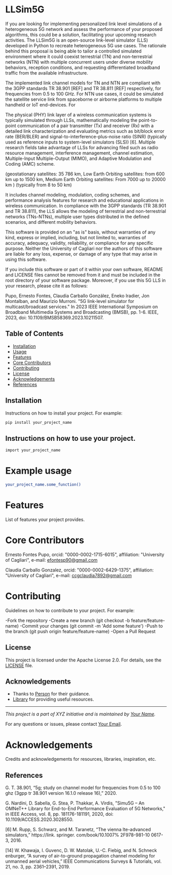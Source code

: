 # LLSim5G

If you are looking for implementing personalized link level simulations of a heterogeneous 5G network and assess the
performance of your proposed algorithms, this could be a solution, facilitating your upcoming research activities. 
The LLSim5G is an open-source link-level simulator (LLS) developed in Python to recreate heterogeneous 5G use cases.
The rationale behind this proposal is being able to tailor a controlled simulated environment where it could coexist
terrestrial (TN) and non-terrestrial networks (NTN) with multiple concurrent users under diverse mobility behaviors,
reception conditions, and requesting differentiated broadband traffic from the available infrastructure.

The implemented link channel models for TN and NTN are compliant with the 3GPP standards TR 38.901 [REF] and TR 38.811 [REF]
respectively, for frequencies from 0.5 to 100 GHz. For NTN use cases, it could be simulated the satellite service link
from spaceborne or airborne platforms to multiple handheld or IoT end-devices. For

The physical (PHY) link layer of a wireless communication systems is typically simulated through LLSs, mathematically 
modeling the point-to-point communication of a pair transmitter (Tx) and receiver (Rx) with a detailed link characterization
and evaluating metrics such as bit/block error rate (BER/BLER) and signal-to-interference-plus-noise ratio (SINR) (typically
used as reference inputs to system-level simulators (SLS)) [6]. Multiple research fields take advantage of LLSs for
advancing filed such as radio resource management, interference management, channel estimation, Multiple-Input
Multiple-Output (MIMO), and Adaptive Modulation and Coding (AMC) scheme. 

(geostationary satellites: 35 786 km, Low Earth Orbiting satellites: from 600 km up to 1500 km, Medium
Earth Orbiting satellites: From 7000 up to 20000 km  )
(typically from 8 to 50 km)

It includes channel modeling, modulation, coding schemes, and performance 
analysis features for research and
educational applications in wireless communication. In compliance with the 3GPP standards (TR 38.901 and TR 38.811),
the LLS allows the modeling of terrestrial and non-terrestrial networks (TNs-NTNs), multiple user types distributed in
the defined scenarios, and different mobility behaviors.

This software is provided on an "as is" basis, without warranties of any kind, express or implied, including, but not
limited to, warranties of accuracy, adequacy, validity, reliability, or compliance for any specific purpose. Neither the
University of Cagliari nor the authors of this software are liable for any loss, expense, or damage of any type that may
arise in using this software.

If you include this software or part of it within your own software, README and LICENSE files cannot be removed from it
and must be included in the root directory of your software package.  Moreover, if you use this 5G LLS in your research,
please cite it as follows:

Pupo, Ernesto Fontes, Claudia Carballo González, Eneko Iradier, Jon Montalban, and Maurizio Murroni. "5G link-level
simulator for multicast/broadcast services." In 2023 IEEE International Symposium on Broadband Multimedia Systems and
Broadcasting (BMSB), pp. 1-6. IEEE, 2023, doi: 10.1109/BMSB58369.2023.10211507.

## Table of Contents

- [Installation](#installation)
- [Usage](#usage)
- [Features](#features)
- [Core Contributors](#contributors)
- [Contributing](#contributing)
- [License](#license)
- [Acknowledgements](#acknowledgements)
- [References](#acknowledgements)


## Installation

Instructions on how to install your project. For example:

```bash
pip install your_project_name
```

## Instructions on how to use your project.

```bash
import your_project_name
```

# Example usage

```bash
your_project_name.some_function()
```

# Features
List of features your project provides.

# Core Contributors

Ernesto Fontes Pupo, orcid: "0000-0002-1715-6015", affiliation: "University of Cagliari", e-mail: efontesp90@gmail.com

Claudia Carballo Gonzalez, orcid: "0000-0002-6429-1375", affiliation: "University of Cagliari", e-mail: ccgclaudia7892@gmail.com

# Contributing

Guidelines on how to contribute to your project. For example:

-Fork the repository
-Create a new branch (git checkout -b feature/feature-name)
-Commit your changes (git commit -m 'Add some feature')
-Push to the branch (git push origin feature/feature-name)
-Open a Pull Request

## License

This project is licensed under the Apache License 2.0. For details, see the [LICENSE](./LICENSE) file.

## Acknowledgements

- Thanks to [Person](https://github.com/person) for their guidance.
- [Library](https://link-to-library) for providing useful resources.

---

*This project is a part of XYZ initiative and is maintained by [Your Name](https://github.com/your-github-profile).*

For any questions or issues, please contact [Your Email](mailto:your-email@example.com).

# Acknowledgements

Credits and acknowledgements for resources, libraries, inspiration, etc.

## References


G. T. 38.901, “5g; study on channel model for frequencies from 0.5 to 100 ghz (3gpp tr 38.901 version 16.1.0 release 16),” 2020.

G. Nardini, D. Sabella, G. Stea, P. Thakkar, A. Virdis, "Simu5G – An OMNeT++ Library for End-to-End Performance
Evaluation of 5G Networks," in IEEE Access, vol. 8, pp. 181176-181191, 2020, doi: 10.1109/ACCESS.2020.3028550.

[6] M. Rupp, S. Schwarz, and M. Taranetz, “The vienna lte-advanced simulators,” https://link. springer. com/book/10.1007% 2F978-981-10
0617-3, 2016.

[14] W. Khawaja, I. Guvenc, D. W. Matolak, U.-C. Fiebig, and N. Schneck enburger, “A survey of air-to-ground propagation channel modeling for
unmanned aerial vehicles,” IEEE Communications Surveys & Tutorials, vol. 21, no. 3, pp. 2361–2391, 2019.